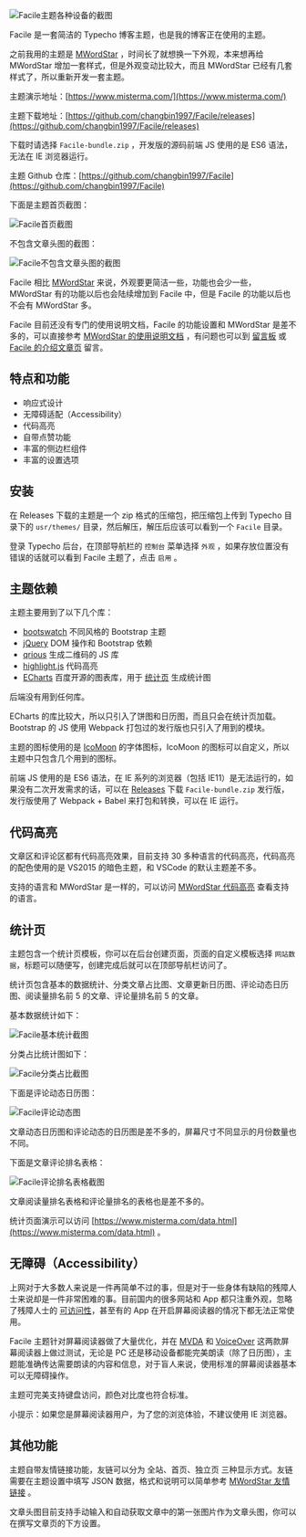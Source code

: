 ![Facile主题各种设备的截图](https://www.misterma.com/img-admin/uploads/16197858108859.jpeg)

Facile 是一套简洁的 Typecho 博客主题，也是我的博客正在使用的主题。

之前我用的主题是 [MWordStar](https://www.misterma.com/archives/812/) ，时间长了就想换一下外观，本来想再给 MWordStar 增加一套样式，但是外观变动比较大，而且 MWordStar 已经有几套样式了，所以重新开发一套主题。

主题演示地址：[https://www.misterma.com/](https://www.misterma.com/) 

主题下载地址：[https://github.com/changbin1997/Facile/releases](https://github.com/changbin1997/Facile/releases) 

下载时请选择 `Facile-bundle.zip` ，开发版的源码前端 JS 使用的是 ES6 语法，无法在 IE 浏览器运行。

主题 Github 仓库：[https://github.com/changbin1997/Facile](https://github.com/changbin1997/Facile) 

下面是主题首页截图：

![Facile首页截图](https://www.misterma.com/img-admin/uploads/16200336116020.png)

不包含文章头图的截图：

![Facile不包含文章头图的截图](https://www.misterma.com/img-admin/uploads/16200336317620.png)

Facile 相比 [MWordStar](https://github.com/changbin1997/MWordStar) 来说，外观要更简洁一些，功能也会少一些，MWordStar 有的功能以后也会陆续增加到 Facile 中，但是 Facile 的功能以后也不会有 MWordStar 多。

Facile 目前还没有专门的使用说明文档，Facile 的功能设置和 MWordStar 是差不多的，可以直接参考 [MWordStar 的使用说明文档](https://mwordstar.misterma.com/) ，有问题也可以到 [留言板](https://www.misterma.com/msg.html) 或 [Facile 的介绍文章页](https://www.misterma.com/archives/899/) 留言。

## 特点和功能

* 响应式设计
* 无障碍适配（Accessibility）
* 代码高亮
* 自带点赞功能
* 丰富的侧边栏组件
* 丰富的设置选项

## 安装

在 Releases 下载的主题是一个 zip 格式的压缩包，把压缩包上传到 Typecho 目录下的 `usr/themes/` 目录，然后解压，解压后应该可以看到一个 `Facile` 目录。

登录 Typecho 后台，在顶部导航栏的 `控制台` 菜单选择 `外观` ，如果存放位置没有错误的话就可以看到 Facile 主题了，点击 `启用` 。

## 主题依赖

主题主要用到了以下几个库：

* [bootswatch](https://github.com/thomaspark/bootswatch) 不同风格的 Bootstrap 主题
* [jQuery](https://jquery.com/) DOM 操作和 Bootstrap 依赖
* [qrious](https://github.com/neocotic/qrious) 生成二维码的 JS 库
* [highlight.js](https://highlightjs.org/) 代码高亮
* [ECharts](https://github.com/apache/echarts) 百度开源的图表库，用于 [统计页](https://www.misterma.com/data.html) 生成统计图

后端没有用到任何库。

ECharts 的库比较大，所以只引入了饼图和日历图，而且只会在统计页加载。Bootstrap 的 JS 使用 Webpack 打包过的发行版也只引入了用到的模块。

主题的图标使用的是 [IcoMoon](https://icomoon.io/) 的字体图标，IcoMoon 的图标可以自定义，所以主题中只包含几个用到的图标。

前端 JS 使用的是 ES6 语法，在 IE 系列的浏览器（包括 IE11）是无法运行的，如果没有二次开发需求的话，可以在 [Releases](https://github.com/changbin1997/Facile/releases) 下载 `Facile-bundle.zip` 发行版，发行版使用了 Webpack + Babel 来打包和转换，可以在 IE 运行。

## 代码高亮

文章区和评论区都有代码高亮效果，目前支持 30 多种语言的代码高亮，代码高亮的配色使用的是 VS2015 的暗色主题，和 VSCode 的默认主题差不多。

支持的语言和 MWordStar 是一样的，可以访问 [MWordStar 代码高亮](https://mwordstar.misterma.com/docs/doc13/) 查看支持的语言。

## 统计页

主题包含一个统计页模板，你可以在后台创建页面，页面的自定义模板选择 `网站数据`，标题可以随便写，创建完成后就可以在顶部导航栏访问了。

统计页包含基本的数据统计、分类文章占比图、文章更新日历图、评论动态日历图、阅读量排名前 5 的文章、评论量排名前 5 的文章。

基本数据统计如下：

![Facile基本统计截图](https://www.misterma.com/img-admin/uploads/16198784315155.jpeg)

分类占比统计图如下：

![Facile分类占比截图](https://www.misterma.com/img-admin/uploads/16198785132678.jpeg)

下面是评论动态日历图：

![Facile评论动态图](https://www.misterma.com/img-admin/uploads/16198788751795.jpeg)

文章动态日历图和评论动态的日历图是差不多的，屏幕尺寸不同显示的月份数量也不同。

下面是文章评论排名表格：

![Facile评论排名表格截图](https://www.misterma.com/img-admin/uploads/16198790286475.jpeg)

文章阅读量排名表格和评论量排名的表格也是差不多的。

统计页面演示可以访问 [https://www.misterma.com/data.html](https://www.misterma.com/data.html) 。

## 无障碍（Accessibility）

上网对于大多数人来说是一件再简单不过的事，但是对于一些身体有缺陷的残障人士来说却是一件非常困难的事。目前国内的很多网站和 App 都只注重外观，忽略了残障人士的 [可访问性](https://www.misterma.com/archives/264/)，甚至有的 App 在开启屏幕阅读器的情况下都无法正常使用。

Facile 主题针对屏幕阅读器做了大量优化，并在 [MVDA](http://www.nvda-project.org/) 和 [VoiceOver](https://www.apple.com/cn/accessibility/iphone/vision/) 这两款屏幕阅读器上做过测试，无论是 PC 还是移动设备都能完美朗读（除了日历图），主题能准确传达需要朗读的内容和信息，对于盲人来说，使用标准的屏幕阅读器基本可以无障碍操作。

主题可完美支持键盘访问，颜色对比度也符合标准。

小提示：如果您是屏幕阅读器用户，为了您的浏览体验，不建议使用 IE 浏览器。

## 其他功能

主题自带友情链接功能，友链可以分为 全站、首页、独立页 三种显示方式。友链需要在主题设置中填写 JSON 数据，格式和说明可以简单参考 [MWordStar 友情链接](https://mwordstar.misterma.com/docs/doc10) 。

文章头图目前支持手动输入和自动获取文章中的第一张图片作为文章头图，你可以在撰写文章页的下方设置。
